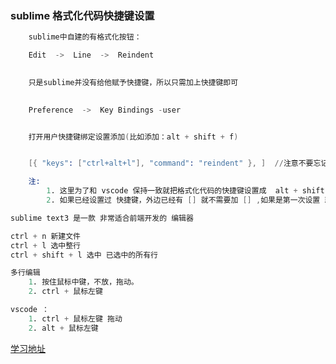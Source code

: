 ### sublime 格式化代码快捷键设置
```s
    sublime中自建的有格式化按钮：

    Edit  ->  Line  ->  Reindent  
    

    只是sublime并没有给他赋予快捷键，所以只需加上快捷键即可

    
    Preference  ->  Key Bindings -user 


    打开用户快捷键绑定设置添加(比如添加：alt + shift + f)


    [{ "keys": ["ctrl+alt+l"], "command": "reindent" }, ]  //注意不要忘记加逗号

    注:
        1. 这里为了和 vscode 保持一致就把格式化代码的快捷键设置成  alt + shift + f
        2. 如果已经设置过 快捷键，外边已经有 [] 就不需要加 [] ,如果是第一次设置 就需要 [] 不然不会生肖
```

```s
sublime text3 是一款 非常适合前端开发的 编辑器

ctrl + n 新建文件
ctrl + l 选中整行
ctrl + shift + l 选中 已选中的所有行

多行编辑
	1. 按住鼠标中键，不放，拖动。
	2. ctrl + 鼠标左键

vscode ：
	1. ctrl + 鼠标左键 拖动
	2. alt + 鼠标左键

```
[学习地址](https://ke.qq.com/webcourse/index.html#course_id=242173&term_id=100285656&taid=1594077112152573&vid=i1421chgfox)
